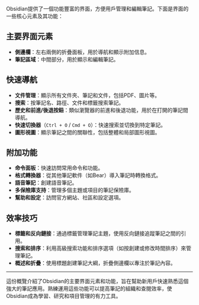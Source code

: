 Obsidian提供了一個功能豐富的界面，方便用戶管理和編輯筆記。下面是界面的一些核心元素及其功能：

## 主要界面元素

- **側邊欄**：左右兩側的折疊面板，用於導航和顯示附加信息。
- **筆記區域**：中間部分，用於顯示和編輯筆記。

## 快速導航

- **文件管理**：顯示所有文件夾、筆記和文件，包括PDF、圖片等。
- **搜索**：按筆記名、路徑、文件和標籤搜索筆記。
- **歷史和前進/後退按鈕**：類似瀏覽器的前進和後退功能，用於在打開的筆記間導航。
- **快速切換器**（`Ctrl + O` / `Cmd + O`）：快速搜索並切換到特定筆記。
- **圖形視圖**：顯示筆記之間的關聯性，包括整體和局部圖形視圖。

## 附加功能

- **命令面板**：快速訪問常用命令和功能。
- **格式轉換器**：從其他筆記軟件（如Bear）導入筆記時轉換格式。
- **語音筆記**：創建語音筆記。
- **多保險庫支持**：管理多個主題或項目的筆記保險庫。
- **幫助和設定**：訪問官方網站、社區和設定選項。

## 效率技巧

- **標籤和反向鏈接**：通過標籤管理筆記主題，使用反向鏈接追蹤筆記之間的引用。
- **搜索和排序**：利用高級搜索功能和排序選項（如按創建或修改時間排序）來管理筆記。
- **概述和折疊**：使用標題創建筆記大綱，折疊側邊欄以專注於筆記內容。

---

這份概覽介紹了Obsidian的主要界面元素和功能，旨在幫助新用戶快速熟悉這個強大的筆記應用。熟練運用這些功能可以提高筆記的組織和查閱效率，使Obsidian成為學習、研究和項目管理的有力工具。